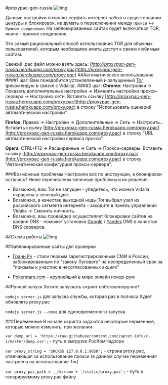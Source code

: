 #proxypac-gen-russia ![!img](http://s001.youpic.su/pictures/1404936000/cef2fefab7059a439aa8f4b3f6dececb.png)

Данные настройки позволят серфить интернет забыв о существовании цензуры и блокировок, не думать о переключении между `Прокси` ↔ `Прямое соединение`. На заблокированных сайтах будет включаться TOR, иначе - прямое соединение. 

Это самый рациональный способ использования TOR для обычных пользователей, которым необходимо иметь доступ к своим любимым сайтам.

Свежий .pac файл можно взять здесь:
*[http://proxypac-gen-russia.herokuapp.com/proxy.pac](http://proxypac-gen-russia.herokuapp.com/proxy.pac)*
##Автоматическое использование
####1 шаг:
Вам понадобится установленный и запущенный [Tor](https://www.torproject.org/download/download.html.en) (рекомендую в связке с Vidalia).
####2 шаг:
**Chrome**: Настройки → Показать дополнительные настройки → Изменить настройки прокси-сервера → Настройка сети. Вставить ссылку [http://proxypac-gen-russia.herokuapp.com/proxy.pac](http://proxypac-gen-russia.herokuapp.com/proxy.pac) в строку "Использовать сценарий автоматической настройки".

**Firefox**: Правка → Настройки → Дополнительные → Сеть → Настроить... Вставить ссылку [http://proxypac-gen-russia.herokuapp.com/proxy.pac](http://proxypac-gen-russia.herokuapp.com/proxy.pac) в строку "URL автоматической настройки сервиса прокси".

**Opera**: CTRL+F12 → Расширенные → Сеть → Прокси-серверы. Вставить ссылку [http://proxypac-gen-russia.herokuapp.com/proxy.pac](http://proxypac-gen-russia.herokuapp.com/proxy.pac) в строку "Автоматическая конфигурция прокси-сервера".

###Возможные проблемы
Настроили всё по инструкции, а блокировки остались? Ниже перечислены типичные проблемы и их решения

* Возможно, ваш Tor не запущен - убедитесь, что иконка Vidalia окрашена в зеленый цвет.
* Возможно, в качестве выходной ноды Tor выбрал узел из российского сегмента интернета - заходите в панель управления Vidalia → Сменить личность.
* Возможно, ваш провайдер осуществляет блокировки сайтов на уровне DNS - поможет установка [Google](https://developers.google.com/speed/public-dns/) / [Yandex](http://dns.yandex.ru/) DNS  в качестве DNS серверов.
 
##Схема работы
 ![!img](http://2.bp.blogspot.com/-lkftvqdHtPs/U7mSaIhtCbI/AAAAAAAAETs/PlMSHOie6IQ/s1600/%D0%94%D0%BE%D0%BA%D1%83%D0%BC%D0%B5%D0%BD%D1%821.png)

##Заблокированные сайты для проверки
- [Грани.Ру](http://grani.ru) - стали первым зарегистрированным СМИ в России, заблокированным по "закону Лугового" на неопределенный срок за "призывы к участию в несогласованных акциях"

- [Pokerstars.com](http://www.pokerstars.com) - крупнейший в мире онлайн покер-рум

##Ручной запуск
Хотите запускать скрипт собственноручно?

`nodejs server.js` для запуска службы, которая раз в полчаса будет обновлять proxy.pac 

`nodejs server.js --once` для единовременного запуска

###Переменные
В начале скрипта задаются некоторые перменные, которые можно изменить, при желании

 `var dump_url = 'https://raw.githubusercontent.com/zapret-info/z-i/master/dump.csv';` - путь к выгрузке РосКомНадзора
 
 `var proxy_string = 'SOCKS5 127.0.0.1:9050';` - строка proxy.pac, отвечающая за использование прокси (в данном случае переменная настроена на использование Tor)
 
 `var proxy_pac_path = __dirname + '/static/proxy.pac';` - путь к генерируемому proxy.pac файлу
